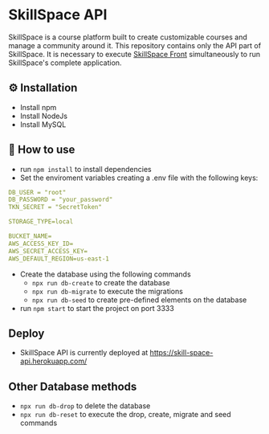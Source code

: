 # SkillSpace API

SkillSpace is a course platform built to create customizable courses and manage a community around it. 
This repository contains only the API part of SkillSpace. It is necessary to execute [SkillSpace Front](https://github.com/andremacedopv/skill-space-front) simultaneously to run SkillSpace's complete application.

## ⚙️ Installation
- Install npm
- Install NodeJs
- Install MySQL

## 🚀 How to use

- run `npm install` to install dependencies
- Set the enviroment variables creating a .env file with the following keys:

```yaml
DB_USER = "root"
DB_PASSWORD = "your_password"
TKN_SECRET = "SecretToken"

STORAGE_TYPE=local

BUCKET_NAME=
AWS_ACCESS_KEY_ID=
AWS_SECRET_ACCESS_KEY=
AWS_DEFAULT_REGION=us-east-1
```
- Create the database using the following commands
  - `npx run db-create` to create the database
  - `npx run db-migrate` to execute the migrations
  - `npx run db-seed` to create pre-defined elements on the database
- run `npm start` to start the project on port 3333

## Deploy
- SkillSpace API is currently deployed at https://skill-space-api.herokuapp.com/

## Other Database methods
- `npx run db-drop` to delete the database
- `npx run db-reset` to execute the drop, create, migrate and seed commands
